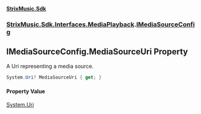 #### [StrixMusic.Sdk](./index.md 'index')
### [StrixMusic.Sdk.Interfaces.MediaPlayback](./StrixMusic-Sdk-Interfaces-MediaPlayback.md 'StrixMusic.Sdk.Interfaces.MediaPlayback').[IMediaSourceConfig](./StrixMusic-Sdk-Interfaces-MediaPlayback-IMediaSourceConfig.md 'StrixMusic.Sdk.Interfaces.MediaPlayback.IMediaSourceConfig')
## IMediaSourceConfig.MediaSourceUri Property
A Uri representing a media source.  
```csharp
System.Uri? MediaSourceUri { get; }
```
#### Property Value
[System.Uri](https://docs.microsoft.com/en-us/dotnet/api/System.Uri 'System.Uri')  
